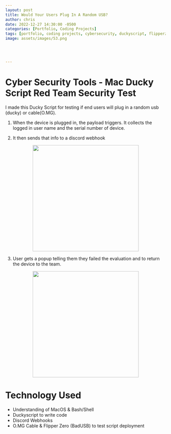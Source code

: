 ```yaml
---
layout: post
title: Would Your Users Plug In A Random USB?
author: chris
date: 2022-12-27 14:30:00 -0500
categories: [Portfolio, Coding Projects]
tags: [portfolio, coding projects, cybersecurity, duckyscript, flipperzero]     # TAG names should always be lowercase
image: assets/images/53.png
  
  


---
```

# Cyber Security Tools - Mac Ducky Script Red Team Security Test

 
I made this Ducky Script for testing if end users will plug in a random usb (ducky) or cable(O.MG).

1) When the device is plugged in, the payload triggers. It collects the logged in user name and the serial number of device.

2) It then sends that info to a discord webhook

<div style="display: flex; justify-content: center;">
  <img width="333" src="https://user-images.githubusercontent.com/112792126/209692167-1a0081d4-9446-42cb-bf51-5d1c93d0711c.png">
</div>


3) User gets a popup telling them they failed the evaluation and to return the device to the team.

<div style="display: flex; justify-content: center;">
  <img width="333" src="https://user-images.githubusercontent.com/112792126/209692487-6c9de450-f84f-409e-8b7a-c84e0d31144e.png">
</div>

  
# Technology Used

- Understanding of MacOS & Bash/Shell
- Duckyscript to write code
- Discord Webhooks
- O.MG Cable & Flipper Zero (BadUSB) to test script deployment
